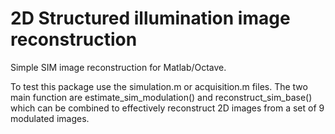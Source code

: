 2D Structured illumination image reconstruction
================================================

Simple SIM image reconstruction for Matlab/Octave.

To test this package use the simulation.m or acquisition.m files. The
two main function are estimate_sim_modulation() and
reconstruct_sim_base() which can be combined to effectively
reconstruct 2D images from a set of 9 modulated images.
